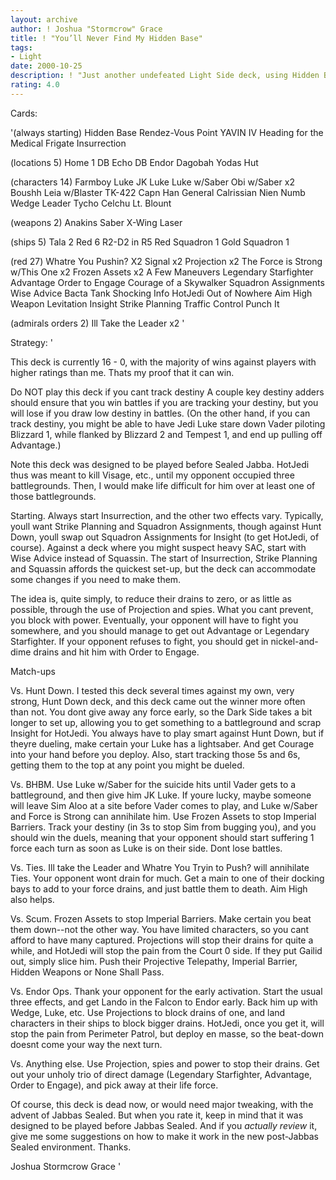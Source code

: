 ```yaml
---
layout: archive
author: ! Joshua "Stormcrow" Grace
title: ! "You’ll Never Find My Hidden Base"
tags:
- Light
date: 2000-10-25
description: ! "Just another undefeated Light Side deck, using Hidden Base and Insurrection for quick activation, then controlling the game with mains and effects."
rating: 4.0
---
```

Cards: 

'(always starting)
Hidden Base
Rendez-Vous Point
YAVIN IV
Heading for the Medical Frigate
Insurrection

(locations 5)
Home 1 DB
Echo DB
Endor
Dagobah
Yodas Hut

(characters 14)
Farmboy Luke
JK Luke
Luke w/Saber
Obi w/Saber x2
Boushh
Leia w/Blaster
TK-422
Capn Han
General Calrissian
Nien Numb
Wedge Leader
Tycho Celchu
Lt. Blount

(weapons 2)
Anakins Saber
X-Wing Laser

(ships 5)
Tala 2
Red 6
R2-D2 in R5
Red Squadron 1
Gold Squadron 1

(red 27)
Whatre You Pushin? X2
Signal x2
Projection x2
The Force is Strong w/This One x2
Frozen Assets x2
A Few Maneuvers
Legendary Starfighter
Advantage
Order to Engage
Courage of a Skywalker
Squadron Assignments
Wise Advice
Bacta Tank
Shocking Info
HotJedi
Out of Nowhere
Aim High
Weapon Levitation
Insight
Strike Planning
Traffic Control
Punch It

(admirals orders 2)
Ill Take the Leader x2 '

Strategy: '

This deck is currently 16 - 0, with the majority of wins against players with
higher ratings than me. Thats my proof that it can win.

Do NOT play this deck if you cant track destiny A couple key destiny adders
should ensure that you win battles if you are tracking your destiny, but you
will lose if you draw low destiny in battles. (On the other hand, if you can track
destiny, you might be able to have Jedi Luke stare down Vader piloting
Blizzard 1, while flanked by Blizzard 2 and Tempest 1, and end up pulling off
Advantage.)

Note this deck was designed to be played before Sealed Jabba. HotJedi thus
was meant to kill Visage, etc., until my opponent occupied three
battlegrounds. Then, I would make life difficult for him over at least one of
those battlegrounds.

Starting. Always start Insurrection, and the other two effects vary.
Typically, youll want Strike Planning and Squadron Assignments, though
against Hunt Down, youll swap out Squadron Assignments for Insight (to get
HotJedi, of course). Against a deck where you might suspect heavy SAC, start
with Wise Advice instead of Squassin. The start of Insurrection, Strike
Planning and Squassin affords the quickest set-up, but the deck can
accommodate some changes if you need to make them.

The idea is, quite simply, to reduce their drains to zero, or as little as
possible, through the use of Projection and spies. What you cant prevent,
you block with power. Eventually, your opponent will have to fight you
somewhere, and you should manage to get out Advantage or Legendary
Starfighter. If your opponent refuses to fight, you should get in
nickel-and-dime drains and hit him with Order to Engage.

Match-ups

Vs. Hunt Down. I tested this deck several times against my own, very strong,
Hunt Down deck, and this deck came out the winner more often than not. You
dont give away any force early, so the Dark Side takes a bit longer to set
up, allowing you to get something to a battleground and scrap Insight for
HotJedi. You always have to play smart against Hunt Down, but if theyre
dueling, make certain your Luke has a lightsaber. And get Courage into your
hand before you deploy. Also, start tracking those 5s and 6s, getting them
to the top at any point you might be dueled.

Vs. BHBM. Use Luke w/Saber for the suicide hits until Vader gets
to a battleground, and then give him JK Luke. If youre lucky, maybe someone
will leave Sim Aloo at a site before Vader comes to play, and Luke w/Saber
and Force is Strong can annihilate him. Use Frozen Assets to stop Imperial
Barriers. Track your destiny (in 3s to stop Sim from bugging you), and you
should win the duels, meaning that your opponent should start suffering 1
force each turn as soon as Luke is on their side. Dont lose battles.

Vs. Ties. Ill take the Leader and Whatre You Tryin to Push? will
annihilate Ties. Your opponent wont drain for much. Get a main to one of
their docking bays to add to your force drains, and just battle them to
death. Aim High also helps.

Vs. Scum. Frozen Assets to stop Imperial Barriers. Make certain you beat them
down--not the other way. You have limited characters, so you cant afford to
have many captured. Projections will stop their drains for quite a while, and
HotJedi will stop the pain from the Court 0 side. If they put Gailid out,
simply slice him. Push their Projective Telepathy, Imperial Barrier, Hidden
Weapons or None Shall Pass.

Vs. Endor Ops. Thank your opponent for the early activation. Start the usual
three effects, and get Lando in the Falcon to Endor early. Back him up with
Wedge, Luke, etc. Use Projections to block drains of one, and land characters
in their ships to block bigger drains. HotJedi, once you get it, will stop
the pain from Perimeter Patrol, but deploy en masse, so the beat-down doesnt
come your way the next turn.

Vs. Anything else. Use Projection, spies and power to stop their drains. Get
out your unholy trio of direct damage (Legendary Starfighter, Advantage,
Order to Engage), and pick away at their life force.

Of course, this deck is dead now, or would need major tweaking, with the
advent of Jabbas Sealed. But when you rate it, keep in mind that it was
designed to be played before Jabbas Sealed. And if you *actually review* it,
give me some suggestions on how to make it work in the new post-Jabbas
Sealed environment. Thanks.

Joshua Stormcrow Grace
'